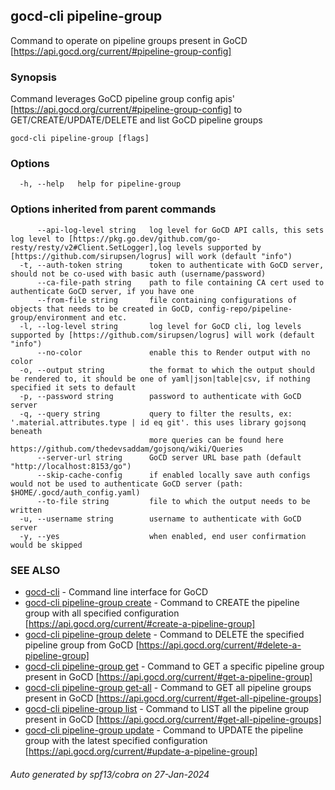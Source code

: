 ## gocd-cli pipeline-group

Command to operate on pipeline groups present in GoCD [https://api.gocd.org/current/#pipeline-group-config]

### Synopsis

Command leverages GoCD pipeline group config apis' [https://api.gocd.org/current/#pipeline-group-config] to 
GET/CREATE/UPDATE/DELETE and list GoCD pipeline groups

```
gocd-cli pipeline-group [flags]
```

### Options

```
  -h, --help   help for pipeline-group
```

### Options inherited from parent commands

```
      --api-log-level string   log level for GoCD API calls, this sets log level to [https://pkg.go.dev/github.com/go-resty/resty/v2#Client.SetLogger],log levels supported by [https://github.com/sirupsen/logrus] will work (default "info")
  -t, --auth-token string      token to authenticate with GoCD server, should not be co-used with basic auth (username/password)
      --ca-file-path string    path to file containing CA cert used to authenticate GoCD server, if you have one
      --from-file string       file containing configurations of objects that needs to be created in GoCD, config-repo/pipeline-group/environment and etc.
  -l, --log-level string       log level for GoCD cli, log levels supported by [https://github.com/sirupsen/logrus] will work (default "info")
      --no-color               enable this to Render output with no color
  -o, --output string          the format to which the output should be rendered to, it should be one of yaml|json|table|csv, if nothing specified it sets to default
  -p, --password string        password to authenticate with GoCD server
  -q, --query string           query to filter the results, ex: '.material.attributes.type | id eq git'. this uses library gojsonq beneath
                               more queries can be found here https://github.com/thedevsaddam/gojsonq/wiki/Queries
      --server-url string      GoCD server URL base path (default "http://localhost:8153/go")
      --skip-cache-config      if enabled locally save auth configs would not be used to authenticate GoCD server (path: $HOME/.gocd/auth_config.yaml)
      --to-file string         file to which the output needs to be written
  -u, --username string        username to authenticate with GoCD server
  -y, --yes                    when enabled, end user confirmation would be skipped
```

### SEE ALSO

* [gocd-cli](gocd-cli.md)	 - Command line interface for GoCD
* [gocd-cli pipeline-group create](gocd-cli_pipeline-group_create.md)	 - Command to CREATE the pipeline group with all specified configuration [https://api.gocd.org/current/#create-a-pipeline-group]
* [gocd-cli pipeline-group delete](gocd-cli_pipeline-group_delete.md)	 - Command to DELETE the specified pipeline group from GoCD [https://api.gocd.org/current/#delete-a-pipeline-group]
* [gocd-cli pipeline-group get](gocd-cli_pipeline-group_get.md)	 - Command to GET a specific pipeline group present in GoCD [https://api.gocd.org/current/#get-a-pipeline-group]
* [gocd-cli pipeline-group get-all](gocd-cli_pipeline-group_get-all.md)	 - Command to GET all pipeline groups present in GoCD [https://api.gocd.org/current/#get-all-pipeline-groups]
* [gocd-cli pipeline-group list](gocd-cli_pipeline-group_list.md)	 - Command to LIST all the pipeline group present in GoCD [https://api.gocd.org/current/#get-all-pipeline-groups]
* [gocd-cli pipeline-group update](gocd-cli_pipeline-group_update.md)	 - Command to UPDATE the pipeline group with the latest specified configuration [https://api.gocd.org/current/#update-a-pipeline-group]

###### Auto generated by spf13/cobra on 27-Jan-2024
